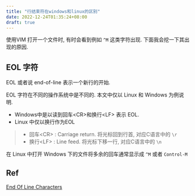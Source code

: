 ```yaml
---
title: "行结束符在windows和linux的区别"
date: 2022-12-24T01:35:24+08:00
draft: true
---
```


使用VIM 打开一个文件时, 有时会看到例如 `^M` 这类字符出现. 下面我会挖一下其出现的原因.

## EOL 字符
EOL 或者说 end-of-line 表示一个新行的开始.

EOL 字符在不同的操作系统中是不同的. 本文中仅以 Linux 和 Windows 为例说明.
 * Windows中是以读到回车\<CR>和换行\<LF> 表示 EOL.
 * Linux 中仅以换行作为EOL

> * 回车\<CR> : Carriage return. 将光标回到行首, 对应C语言中的 `\r`
> * 换行\<LF> : Line feed. 将光标下移一行, 对应C语言中的 `\n`

在 Linux 中打开 Windows 下的文件将多余的回车通常显示成 `^M` 或者 `Control-M`






## Ref
[End Of Line Characters](https://peterbenjamin.com/seminars/crossplatform/texteol.html)